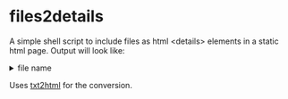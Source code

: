 # files2details

A simple shell script to include files as html \<details\> elements in a static html page. Output will look like:

<details><summary>file name</summary>file content</details>

Uses [txt2html](http://txt2html.sourceforge.net) for the conversion.
